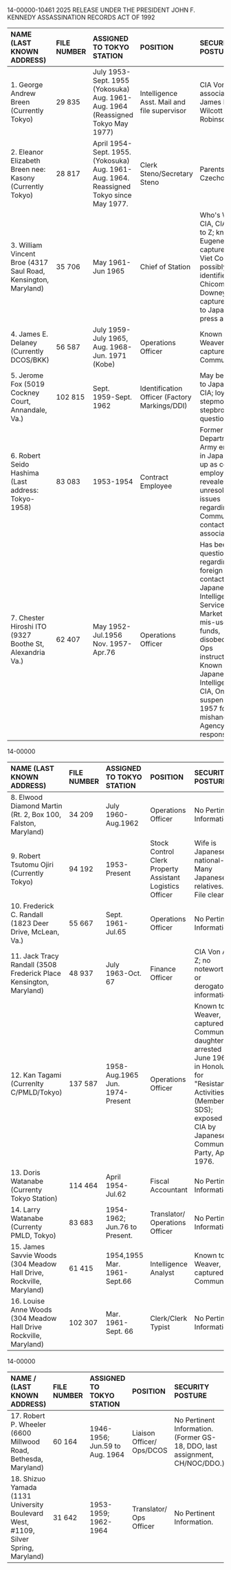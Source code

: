 14-00000-10461 2025 RELEASE UNDER THE PRESIDENT JOHN F. KENNEDY ASSASSINATION RECORDS ACT OF 1992

NAME (LAST KNOWN ADDRESS) | FILE NUMBER | ASSIGNED TO TOKYO STATION | POSITION | SECURITY POSTURE
:--- |:--- |:--- |:--- |:---
1. George Andrew Breen (Currently Tokyo) | 29 835 | July 1953-Sept. 1955 (Yokosuka) Aug. 1961-Aug. 1964 (Reassigned Tokyo May 1977) | Intelligence Asst. Mail and file supervisor | CIA Von A to Z; association with James B. Wilcott and Ray Robinson.
2. Eleanor Elizabeth Breen nee: Kasony (Currently Tokyo) | 28 817 | April 1954-Sept. 1955. (Yokosuka) Aug. 1961-Aug. 1964. Reassigned Tokyo since May 1977. | Clerk Steno/Secretary Steno | Parents born in Czechoslovakia.
3. William Vincent Broe (4317 Saul Road, Kensington, Maryland) | 35 706 | May 1961-Jun 1965 | Chief of Station | Who's Who in CIA, CIA Von A to Z; known to Eugene Weaver, captured by Viet Cong; possibly identified to Chicoms via Downey capture. Known to Japanese press as CIA.
4. James E. Delaney (Currently DCOS/BKK) | 56 587 | July 1959-July 1965, Aug. 1968-Jun. 1971 (Kobe) | Operations Officer | Known to Weaver, captured by Communists.
5. Jerome Fox (5019 Cockney Court, Annandale, Va.) | 102 815 | Sept. 1959-Sept. 1962 | Identification Officer (Factory Markings/DDI) | May be known to Japanese as CIA; loyalty stepmother and stepbrother questioned.
6. Robert Seido Hashima (Last address: Tokyo-1958) | 83 083 | 1953-1954 | Contract Employee | Former Department of Army employee in Japan picked up as contract employee. Poly revealed unresolved issues regarding Communist contacts and/or associations.
7. Chester Hiroshi ITO (9327 Boothe St, Alexandria Va.) | 62 407 | May 1952-Jul.1956 Nov. 1957-Apr.76 | Operations Officer | Has been questionable regarding foreign contacts, Japanese Intelligence Services, Black Market activity, mis-use of Ops funds, disobedience of Ops instructions. Known by Japanese Intelligence as CIA, One week suspension in 1957 for mishandling Agency responsibilities.

14-00000

NAME (LAST KNOWN ADDRESS) | FILE NUMBER | ASSIGNED TO TOKYO STATION | POSITION | SECURITY POSTURE
:--- |:--- |:--- |:--- |:---
8. Elwood Diamond Martin (Rt. 2, Box 100, Falston, Maryland) | 34 209 | July 1960-Aug.1962 | Operations Officer | No Pertinent Information.
9. Robert Tsutomu Ojiri (Currently Tokyo) | 94 192 | 1953-Present | Stock Control Clerk Property Assistant Logistics Officer | Wife is Japanese national--Many Japanese relatives. File clear.
10. Frederick C. Randall (1823 Deer Drive, McLean, Va.) | 55 667 | Sept. 1961-Jul.65 | Operations Officer | No Pertinent Information.
11. Jack Tracy Randall (3508 Frederick Place Kensington, Maryland) | 48 937 | July 1963-Oct. 67 | Finance Officer | CIA Von A to Z; no noteworthy or derogatory information.
12. Kan Tagami (Currenlty C/PMLD/Tokyo) | 137 587 | 1958-Aug.1965 Jun. 1974-Present | Operations Officer | Known to Weaver, captured by Communists; daughter arrested in June 1969 in Honolulu for "Resistance Activities" (Member of SDS); exposed as CIA by Japanese Communist Party, April 1976.
13. Doris Watanabe (Currenty Tokyo Station) | 114 464 | April 1954-Jul.62 | Fiscal Accountant | No Pertinent Information.
14. Larry Watanabe (Currenty PMLD, Tokyo) | 83 683 | 1954-1962; Jun.76 to Present. | Translator/ Operations Officer | No Pertinent Information.
15. James Savvie Woods (304 Meadow Hall Drive, Rockville, Maryland) | 61 415 | 1954,1955 Mar. 1961-Sept.66 | Intelligence Analyst | Known to Weaver, captured by Communists.
16. Louise Anne Woods (304 Meadow Hall Drive Rockville, Maryland) | 102 307 | Mar. 1961-Sept. 66 | Clerk/Clerk Typist | No Pertinent Information.

14-00000

NAME / (LAST KNOWN ADDRESS) | FILE NUMBER | ASSIGNED TO TOKYO STATION | POSITION | SECURITY POSTURE
:--- |:--- |:--- |:--- |:---
17. Robert P. Wheeler (6600 Millwood Road, Bethesda, Maryland) | 60 164 | 1946-1956; Jun.59 to Aug. 1964 | Liaison Officer/ Ops/DCOS | No Pertinent Information. (Former GS-18, DDO, last assignment, CH/NOC/DDO.)
18. Shizuo Yamada (1131 University Boulevard West, #1109, Silver Spring, Maryland) | 31 642 | 1953-1959; 1962- 1964 | Translator/ Ops Officer | No Pertinent Information.
